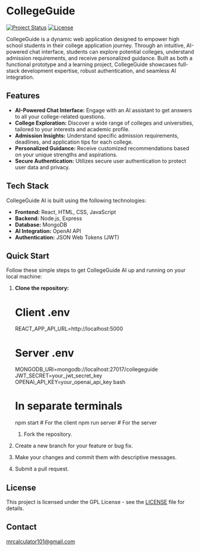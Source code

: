 # CollegeGuide

[![Project Status](https://img.shields.io/badge/status-active-success.svg)](https://github.com/username/CollegeGuide)
[![License](https://img.shields.io/badge/license-GPL-blue.svg)](https://github.com/username/CollegeGuide/blob/main/LICENSE)

CollegeGuide is a dynamic web application designed to empower high school students in their college application journey. Through an intuitive, AI-powered chat interface, students can explore potential colleges, understand admission requirements, and receive personalized guidance. Built as both a functional prototype and a learning project, CollegeGuide showcases full-stack development expertise, robust authentication, and seamless AI integration.

## Features

-   **AI-Powered Chat Interface:** Engage with an AI assistant to get answers to all your college-related questions.
-   **College Exploration:** Discover a wide range of colleges and universities, tailored to your interests and academic profile.
-   **Admission Insights:** Understand specific admission requirements, deadlines, and application tips for each college.
-   **Personalized Guidance:** Receive customized recommendations based on your unique strengths and aspirations.
-   **Secure Authentication:** Utilizes secure user authentication to protect user data and privacy.

## Tech Stack

CollegeGuide AI is built using the following technologies:

-   **Frontend:** React, HTML, CSS, JavaScript
-   **Backend:** Node.js, Express
-   **Database:** MongoDB
-   **AI Integration:** OpenAI API
-   **Authentication:** JSON Web Tokens (JWT)

## Quick Start

Follow these simple steps to get CollegeGuide AI up and running on your local machine:

1.  **Clone the repository:**


    # Client .env
    REACT_APP_API_URL=http://localhost:5000

    # Server .env
    MONGODB_URI=mongodb://localhost:27017/collegeguide
    JWT_SECRET=your_jwt_secret_key
    OPENAI_API_KEY=your_openai_api_key
    bash
    # In separate terminals
    npm start # For the client
    npm run server # For the server
    1.  Fork the repository.
2.  Create a new branch for your feature or bug fix.
3.  Make your changes and commit them with descriptive messages.
4.  Submit a pull request.

## License

This project is licensed under the GPL License - see the [LICENSE](LICENSE) file for details.

## Contact

mrcalculator101@gmail.com
